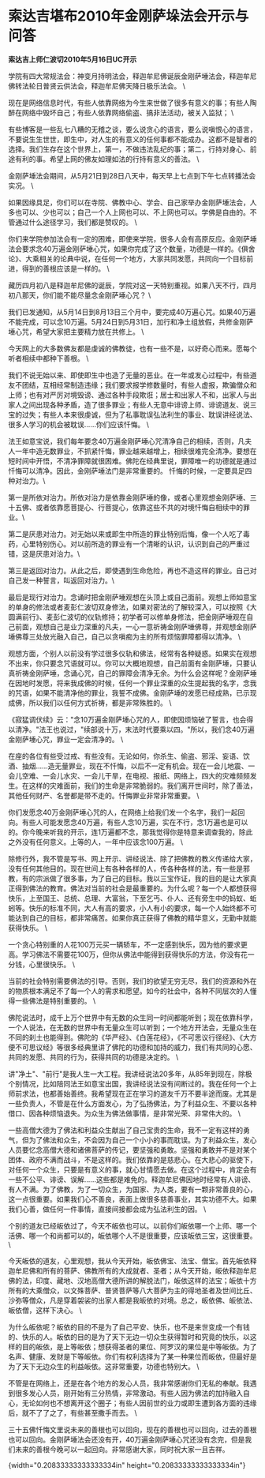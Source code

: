 # 索达吉堪布2010年金刚萨垛法会开示与问答

**索达吉上师仁波切2010年5月16日UC开示**

学院有四大常规法会：神变月持明法会，释迦牟尼佛诞辰金刚萨埵法会，释迦牟尼佛转法轮日普贤云供法会，释迦牟尼佛天降日极乐法会。 \

现在是网络信息时代，有些人依靠网络为今生来世做了很多有意义的事；有些人陶醉在网络中毁坏自己；有些人依靠网络偷盗、搞非法活动，被关入监狱； \

有些博客是一些乱七八糟的无稽之谈，要么说贪心的语言，要么说嗔恨心的语言，不要说生生世世，即生中，对人生的有意义的任何事都不能成办。这都不是智者的选择。我们生存在这个世界上，第一，不做违法乱纪的事；第二，行持对身心、前途有利的事。希望上网的佛友如理如法的行持有意义的善法。 \

金刚萨埵法会期间，从5月21日到28日八天中，每天早上七点到下午七点转播法会实况。 \

如果因缘具足，你们可以在寺院、佛教中心、学会、自己家举办金刚萨埵法会，人多也可以、少也可以；自己一个人上网也可以、不上网也可以。学佛是自由的。不管通过什么途径学习，我们都是赞叹的。 \

你们来学院参加法会有一定的困难，即使来学院，很多人会有高原反应。金刚萨埵法会要求念40万遍金刚萨埵心咒，如果你完成了这个数量，功德是一样的。《俱舍论》、大乘相关的论典中说，在任何一个地方，大家共同发愿，共同向一个目标前进，得到的善根应该是一样的。 \

藏历四月初八是释迦牟尼佛的诞辰，学院对这一天特别重视。如果八天不行，四月初八那天，你们能不能尽量念金刚萨埵心咒？ \

我们已发通知，从5月14日到8月13日三个月中，要完成40万遍心咒。如果40万遍不能完成，可以念10万遍。5月24日到5月31日，加行和净土组放假，共修金刚萨埵心咒，希望大家把主要精力放在共修上。 \

今天网上的大多数佛友都是虔诚的佛教徒，也有一些不是，以好奇心而来。愿每个听者相续中都种下善根。 \

我们不说无始以来、即使即生中也造了无量的恶业。在一年或发心过程中，有些道友不团结，互相经常制造违缘；我们要求报学修数量时，有些人虚报，欺骗僧众和上师；也有对严厉对境毁谤、通过各种手段欺诳；居士和出家人不和，出家人与出家人之间出现各种矛盾，造了很多罪业；有些人无意中诽谤上师、诽谤道友、说三宝的过失；有些人本来很虔诚，但为了私事耽误弘法利生的事业、耽误讲经说法、很多人学习的机会被耽误......你们应该忏悔。 \

法王如意宝说，我们每年要念40万遍金刚萨埵心咒清净自己的相续，否则，凡夫人一年中造无数罪业，不抓紧忏悔，罪业越来越增上，相续很难完全清净。要想在短时间中开悟，不清净罪障就很困难。佛陀在经典里说，罪障唯一的功德就是通过忏悔可以清净。因此，金刚萨埵法门是非常重要的。  忏悔的时候，一定要具足四种对治力。\

第一是所依对治力。所依对治力是依靠金刚萨埵的像，或者心里观想金刚萨埵、三十五佛、或者依靠愿菩提心、行菩提心，依靠这些不共的对境忏悔自相续中的罪业。\

第二是厌患对治力。对无始以来或即生中所造的罪业特别后悔，像一个人吃了毒药，心里特别伤心。对以前所造的罪业有一个清晰的认识，认识到自己的严重过错，这是厌患对治力。\

第三是返回对治力。从此之后，即使遇到生命危险，再也不造这样的罪业。自己对自己发一种誓言，叫返回对治力。\

最后是现行对治力。念诵时把金刚萨埵观想在头顶上或自己面前。观想上师如意宝的单身的修法或者麦彭仁波切双身修法，如果对密法的了解较深入，可以按照《大圆满前行》、麦彭仁波切的仪轨修持；初学者可以修单身修法，把金刚萨埵观在自己前面，观想自己是业力深重的凡夫，一心一意祈祷金刚萨埵佛尊，并观想金刚萨埵佛尊三处放光融入自己，自己以贪嗔痴为主的所有烦恼罪障都得以清净。 \

观想方面，个别人以前没有学过很多仪轨和佛法，经常有各种疑惑。如果实在观想不出来，你只要念咒语就可以。你可以大概地观想，自己前面有金刚萨埵，只要认真祈祷金刚萨埵，念诵心咒，自己的罪障会清净无余。为什么会这样呢？金刚萨埵在因地时发愿，将来我成佛的时候，任何一个罪业深重的众生提起我的名字，念我的咒语，如果不能清净他的罪业，我誓不成佛。金刚萨埵的发愿已经成熟，已示现成佛，所以我们以任何方式祈祷，都是非常殊胜的。 \

《寂猛调伏续》云："念10万遍金刚萨埵心咒的人，即使因烦恼破了誓言，也会得以清净。"法王也说过，"续部说十万，末法时代要乘以四。"所以，我们念40万遍金刚萨埵心咒，罪业一定会清净的。 \

在座的各位有些受过戒、有些没有。无论如何，你杀生、偷盗、邪淫、妄语、饮酒、抽烟......造无量罪业，现在不忏悔，以后不一定有机会。现在一会儿地震、一会儿空难、一会儿水灾、一会儿干旱，在电视、报纸、网络上，四大的灾难频频发生。在这样的灾难面前，我们的生命是非常脆弱的。我们离开世间时，除了善法，其他任何财产、名誉都是带不走的。忏悔罪业非常非常重要。 \

你们发愿念40万金刚萨埵心咒的人，在网络上给我们发一个名字，我们一起回向。有些人可能发愿念40万遍，有些人念10万遍，实在不行，念1万遍也是可以的。你今晚来听我的开示，连1万遍都不念，那我觉得你是特意来调查我的，除此之外没有任何意义。上等的人，一年中应该念100万遍。 \

除修行外，我不管是写书、网上开示、讲经说法、除了把佛教的教义传递给大家，没有任何其他目的。现在世间上有各种各样的人，传各种各样的法，有一些是邪教，有的宗派做了很多事，为了自己的目标。我以三宝作证，我的目的是让大家真正得到佛法的教育。佛法对当前的社会是最重要的。为什么呢？每一个人都想获得快乐，上至国王、总统、总理、大富翁，下至乞丐、仆人、还有旁生中的蚂蚁、蚯蚓等。快乐的标准不同，大人有高的要求，小人有小的要求，每一个人始终都不可能达到自己的目标，都非常痛苦。如果你真正获得了佛教的精华意义，无勤中就能获得快乐。 \

一个贪心特别重的人花100万元买一辆轿车，不一定感到快乐，因为他的要求更高。学习佛法不需要花100万，但你从佛法中能得到获得快乐的方法，你没有花一分钱，心里很快乐。 \

当前的社会特别需要佛法的引导。否则，我们的欲望无穷无尽，我们的资源和外在的物质根本满足不了每一个人的需求和愿望。如今的社会中，各种不同层次的人懂得一些佛法是特别重要的。 \

佛陀说法时，成千上万个世界中有无数的众生同一时间都能听到；现在依靠科学，一个人说法，在无数的世界中有无量众生可以听到；一个地方开法会，无量众生在不同的刹土也能得到。佛陀的《华严经》、《白莲花经》，《不可思议行径经》、《大方便不可思议经》等很多经典里讲了佛陀的功德和加持的威力，我们有共同的心愿、共同的发愿、共同的行为，获得共同的功德是决定的。 \

讲"净土"、"前行"是我人生一大工程。我讲经说法20多年，从85年到现在，除极个别情况，比如陪同法王如意宝出国，我讲经说法没有间断过的。我在任何一个上师前求法，也都善始善终。我希望现在正在学习的道友千万不要半途而废。尤其是一些负责人，不管是在什么方面发心，为了弘扬佛法，为了利益众生、不要以各种借口、因各种烦恼退失。为众生为佛法做事情，是非常光荣、非常伟大的。 \

一些高僧大德为了佛法和利益众生献出了自己宝贵的生命，我不一定有这样的勇气，但为了佛法和众生，不会因为自己一个小小的事而耽误。为了利益众生，发心人员要忆念高僧大德和诸佛菩萨的传记，要坚强和勇敢。坚强和勇敢并不是对某个团体、政府不满而战斗，不是这样的。我们依靠的是慈悲心。在大悲心的驱使下，对任何一个众生，只要是有意义的事，就心甘情愿去做。在这个过程中，肯定会有一些不公平、诽谤、误解......这些都是难免的。释迦牟尼佛因地时经常有人诽谤、有人不满。为了佛教，为了一切众生，为国家、为人类，要有一颗非常善良的心，这一点很重要。如果我们心不善良，表面上做很多慈善事业，其实功德不大。如果我们心善，做任何一件事情，直接间接都会成为弘法利生的因。 \

个别的道友已经皈依过了，今天不皈依也可以。以前你们皈依哪一个上师、哪一个活佛、哪一个和尚都可以的，皈依哪个人不是很重要，应该皈依三宝，这很重要。 \

今天皈依的道友，心里观想，我从今天开始，皈依佛宝、法宝、僧宝。首先皈依释迦牟尼佛和所有的菩萨、佛教所有的大成就者、圣者；从今天开始，皈依释迦牟尼佛的法，印度、藏地、汉地高僧大德所讲的解脱法门，皈依这样的法宝；皈依十方所有的大乘僧众，以文殊菩萨、普贤菩萨等八大菩萨为主的得地圣者及世间比丘、沙弥等僧众，凡是穿着袈裟的出家人都是我皈依的对境。总之，皈依佛、皈依法、皈依僧，这样下决心。 \

为什么皈依呢？皈依的目的不是为了自己平安、快乐，也不是来世变成一个有钱的、快乐的人。皈依的目的是为了天下无边一切众生获得暂时和究竟的快乐，以这样的目的皈依，是上等皈依；想获得圣者的果位、阿罗汉的果位是中等皈依。为了名声、健康、发财是下等皈依。你们有权利选择为了某一种果位而皈依，但最好是为了天下无边众生的利益皈依。这非常重要，功德也特别大。 \

不管是在网络上，还是在各个地方的发心人员，我非常感谢你们无私的奉献。我遇到很多发心人员，刚开始有三分热情，非常激动。有些人因为佛法的加持融入自心，无论如何也不想离开这个圈子；有些人因前世的业力或即生遭到各方面的违缘后，就不了了之了，有些甚至撒手而去。 \

三十五佛忏悔文里说未来的善根也可以回向，现在的善根也可以回向，过去的善根也可以回向。金刚萨埵法会还没有开，40万遍金刚萨埵心咒还没有念完，但是我们未来的善根今晚可以一起回向。非常感谢大家，同时祝大家一且吉祥。

{width="0.20833333333333334in" height="0.20833333333333334in"}

